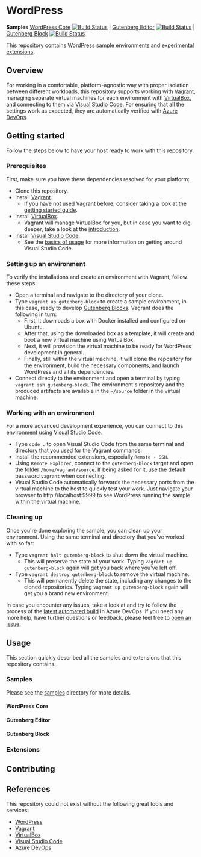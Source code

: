 # WordPress

**Samples** 
[WordPress Core] [![Build Status](https://dev.azure.com/gusztavvargadr/wordpress/_apis/build/status/samples.core?branchName=master)](https://dev.azure.com/gusztavvargadr/wordpress/_build/latest?definitionId=298&branchName=master) |
[Gutenberg Editor] [![Build Status](https://dev.azure.com/gusztavvargadr/wordpress/_apis/build/status/samples.core?branchName=master)](https://dev.azure.com/gusztavvargadr/wordpress/_build/latest?definitionId=299&branchName=master) |
[Gutenberg Block] [![Build Status](https://dev.azure.com/gusztavvargadr/wordpress/_apis/build/status/samples.core?branchName=master)](https://dev.azure.com/gusztavvargadr/wordpress/_build/latest?definitionId=300&branchName=master)  

This repository contains [WordPress] [sample environments][Samples] and [experimental extensions][Extensions].

## Overview

For working in a comfortable, platform-agnostic way with proper isolation between different workloads, this repository supports working with [Vagrant], managing separate virtual machines for each environment with [VirtualBox], and connecting to them via [Visual Studio Code]. For ensuring that all the settings work as expected, they are automatically verified with [Azure DevOps].

## Getting started

Follow the steps below to have your host ready to work with this repository.

### Prerequisites

First, make sure you have these dependencies resolved for your platform:

- Clone this repository.
- Install [Vagrant][Vagrant Install].
  - If you have not used Vagrant before, consider taking a look at the [getting started guide][Vagrant Getting Started].
- Install [VirtualBox][VirtualBox Install].
  - Vagrant will manage VirtualBox for you, but in case you want to dig deeper, take a look at the [introduction][VirtualBox Getting Started].
- Install [Visual Studio Code][Visual Studio Code Install].
  - See the [basics of usage][Visual Studio Code Getting Started] for more information on getting around Visual Studio Code.

### Setting up an environment

To verify the installations and create an environment with Vagrant, follow these steps:

- Open a terminal and navigate to the directory of your clone.
- Type `vagrant up gutenberg-block` to create a sample environment, in this case, ready to develop [Gutenberg Blocks][Samples]. Vagrant does the following in turn:
  - First, it downloads a box with Docker installed and configured on Ubuntu.
  - After that, using the downloaded box as a template, it will create and boot a new virtual machine using VirtualBox.
  - Next, it will provision the virtual machine to be ready for WordPress development in general.
  - Finally, still within the virtual machine, it will clone the repository for the environment, build the necessary components, and launch WordPress and all its dependencies.
- Connect directly to the environment and open a terminal by typing `vagrant ssh gutenberg-block`. The environment's repository and the produced artifacts are available in the `~/source` folder in the virtual machine.

### Working with an environment

For a more advanced development experience, you can connect to this environment using Visual Studio Code.

- Type `code .` to open Visual Studio Code from the same terminal and directory that you used for the Vagrant commands.
- Install the recommended extensions, especially `Remote - SSH`.
- Using `Remote Explorer`, connect to the `gutenberg-block` target and open the folder `/home/vagrant/source`. If being asked for it, use the default password `vagrant` when connecting.
- Visual Studio Code automatically forwards the necessary ports from the virtual machine to the host to quickly test your work. Just navigate your browser to http://localhost:9999 to see WordPress running the sample within the virtual machine.

### Cleaning up

Once you're done exploring the sample, you can clean up your environment. Using the same terminal and directory that you've worked with so far:

- Type `vagrant halt gutenberg-block` to shut down the virtual machine.
  - This will preserve the state of your work. Typing `vagrant up gutenberg-block` again will get you back where you've left off.
- Type `vagrant destroy gutenberg-block` to remove the virtual machine.
  - This will permanently delete the state, including any changes to the cloned repositories. Typing `vagrant up gutenberg-block` again will get you a brand new environment.

In case you encounter any issues, take a look at and try to follow the process of the [latest automated build](https://dev.azure.com/gusztavvargadr/wordpress/_build/latest?definitionId=300&branchName=master) in Azure DevOps. If you need any more help, have further questions or feedback, please feel free to [open an issue][Contributing].

[Vagrant Install]: https://www.vagrantup.com/docs/installation
[Vagrant Getting Started]: https://www.vagrantup.com/intro/getting-started
[VirtualBox Install]: https://www.virtualbox.org/manual/ch02.html
[VirtualBox Getting Started]: https://www.virtualbox.org/manual/ch01.html
[Visual Studio Code Install]: https://code.visualstudio.com/download
[Visual Studio Code Getting Started]: https://code.visualstudio.com/docs/introvideos/basics

## Usage

This section quickly described all the samples and extensions that this repository contains.

### Samples

Please see the [samples](./samples/) directory for more details.

[Samples]: #samples

#### WordPress Core

[WordPress Core]: #wordpress-core

#### Gutenberg Editor

[Gutenberg Editor]: #gutenberg-editor

#### Gutenberg Block

[Gutenberg Block]: #gutenberg-block

### Extensions

[Extensions]: #extensions

## Contributing

[Contributing]: #contributing

## References

This repository could not exist without the following great tools and services:

- [WordPress]
- [Vagrant]
- [VirtualBox]
- [Visual Studio Code]
- [Azure DevOps]

[WordPress]: https://www.wordpress.org/
[Vagrant]: https://www.vagrantup.com/
[VirtualBox]: https://www.virtualbox.org/
[Visual Studio Code]: https://code.visualstudio.com/
[Azure DevOps]: https://azure.microsoft.com/en-us/services/devops/
